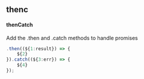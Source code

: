 ## thenc
#### thenCatch
Add the .then and .catch methods to handle promises
```js
.then((${1:result}) => {
	${2}
}).catch((${3:err}) => {
	${4}
});
```